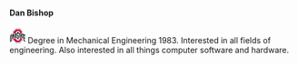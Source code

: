 #### Dan Bishop

![OSU Logo](osu.png) Degree in Mechanical Engineering 1983.
Interested in all fields of engineering.  Also interested in all
things computer software and hardware.
